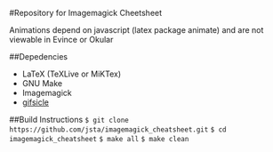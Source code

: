 #Repository for Imagemagick Cheetsheet

Animations depend on javascript (latex package animate) and are not viewable in Evince or Okular

##Depedencies
* LaTeX (TeXLive or MiKTex)
* GNU Make
* Imagemagick
* [gifsicle](http://www.lcdf.org/gifsicle/)

##Build Instructions
`$ git clone https://github.com/jsta/imagemagick_cheatsheet.git`
`$ cd imagemagick_cheatsheet`
`$ make all`
`$ make clean`

